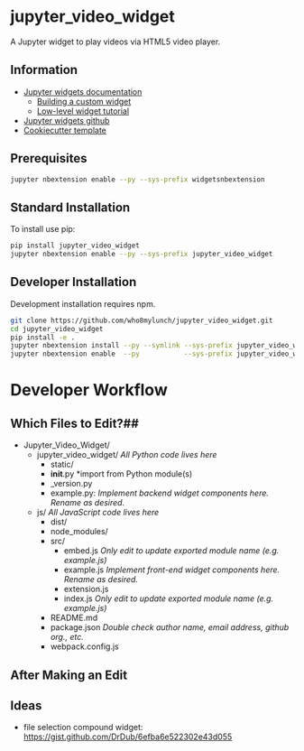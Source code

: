 # jupyter_video_widget

A Jupyter widget to play videos via HTML5 video player.

## Information

- [Jupyter widgets documentation](https://ipywidgets.readthedocs.io/en/latest/)
    - [Building a custom widget](https://ipywidgets.readthedocs.io/en/latest/examples/Widget%20Custom.html)
    - [Low-level widget tutorial](https://ipywidgets.readthedocs.io/en/latest/examples/Widget%20Low%20Level.html)
- [Jupyter widgets github](https://github.com/ipython/ipywidgets)
- [Cookiecutter template](https://github.com/jupyter-widgets/widget-cookiecutter)


## Prerequisites

```bash
jupyter nbextension enable --py --sys-prefix widgetsnbextension
```

## Standard Installation


To install use pip:

```bash
pip install jupyter_video_widget
jupyter nbextension enable --py --sys-prefix jupyter_video_widget
```

## Developer Installation

Development installation requires npm.

```bash
git clone https://github.com/who8mylunch/jupyter_video_widget.git
cd jupyter_video_widget
pip install -e .
jupyter nbextension install --py --symlink --sys-prefix jupyter_video_widget
jupyter nbextension enable  --py           --sys-prefix jupyter_video_widget
```

# Developer Workflow

## Which Files to Edit?##

- Jupyter_Video_Widget/
    - jupyter_video_widget/     *All Python code lives here*
        - static/
        - __init__.py           *import from Python module(s)
        - _version.py
        - example.py:           *Implement backend widget components here.  Rename as desired.*
    - js/                       *All JavaScript code lives here*
        - dist/
        - node_modules/
        - src/
            - embed.js          *Only edit to update exported module name (e.g. example.js)*
            - example.js        *Implement front-end widget components here.  Rename as desired.*
            - extension.js
            - index.js          *Only edit to update exported module name (e.g. example.js)*
        - README.md
        - package.json          *Double check author name, email address, github org., etc.*
        - webpack.config.js 

## After Making an Edit



## Ideas

- file selection compound widget: https://gist.github.com/DrDub/6efba6e522302e43d055




